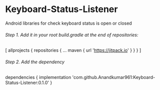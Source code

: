 # Keyboard-Status-Listener
Android libraries for check keyboard status is open or closed

###### Step 1. Add it in your root build.gradle at the end of repositories:
[
allprojects {
		repositories {
			...
			maven { url 'https://jitpack.io' }
		}
	}
  ]
 ###### Step 2. Add the dependency
  dependencies {
	        implementation 'com.github.Anandkumar961:Keyboard-Status-Listener:0.1.0'
	}
  
  
  
  
